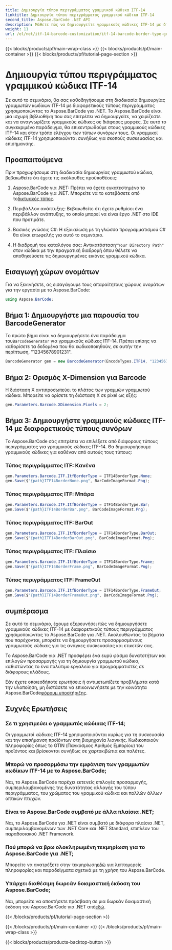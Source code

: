 ```yaml
---
title: Δημιουργία τύπου περιγράμματος γραμμικού κώδικα ITF-14
linktitle: Δημιουργία τύπου περιγράμματος γραμμικού κώδικα ITF-14
second_title: Aspose.BarCode .NET API
description: Μάθετε πώς να δημιουργείτε γραμμικούς κώδικες ITF-14 με διαφορετικούς τύπους περιγράμματος χρησιμοποιώντας το Aspose.BarCode για .NET. Προσαρμόστε τη συσκευασία και την ετικέτα σας με ευκολία.
weight: 11
url: /el/net/itf-14-barcode-customization/itf-14-barcode-border-type-generation/
---
```


{{< blocks/products/pf/main-wrap-class >}}
{{< blocks/products/pf/main-container >}}
{{< blocks/products/pf/tutorial-page-section >}}

# Δημιουργία τύπου περιγράμματος γραμμικού κώδικα ITF-14


Σε αυτό το σεμινάριο, θα σας καθοδηγήσουμε στη διαδικασία δημιουργίας γραμμωτών κωδίκων ITF-14 με διαφορετικούς τύπους περιγράμματος χρησιμοποιώντας το Aspose.BarCode για .NET. Το Aspose.BarCode είναι μια ισχυρή βιβλιοθήκη που σας επιτρέπει να δημιουργείτε, να χειρίζεστε και να αναγνωρίζετε γραμμικούς κώδικες σε διάφορες μορφές. Σε αυτό το συγκεκριμένο παράδειγμα, θα επικεντρωθούμε στους γραμμικούς κώδικες ITF-14 και στον τρόπο ελέγχου των τύπων συνόρων τους. Οι γραμμικοί κώδικες ITF-14 χρησιμοποιούνται συνήθως για σκοπούς συσκευασίας και επισήμανσης.

## Προαπαιτούμενα

Πριν προχωρήσουμε στη διαδικασία δημιουργίας γραμμωτού κώδικα, βεβαιωθείτε ότι έχετε τις ακόλουθες προϋποθέσεις:

1.  Aspose.BarCode για .NET: Πρέπει να έχετε εγκατεστημένο το Aspose.BarCode για .NET. Μπορείτε να το κατεβάσετε από το[δικτυακός τόπος](https://releases.aspose.com/barcode/net/).

2. Περιβάλλον ανάπτυξης: Βεβαιωθείτε ότι έχετε ρυθμίσει ένα περιβάλλον ανάπτυξης, το οποίο μπορεί να είναι έργο .NET στο IDE που προτιμάτε.

3. Βασικές γνώσεις C#: Η εξοικείωση με τη γλώσσα προγραμματισμού C# θα είναι επωφελής για αυτό το σεμινάριο.

4.  Η διαδρομή του καταλόγου σας: Αντικατάσταση`"Your Directory Path"` στον κώδικα με την πραγματική διαδρομή όπου θέλετε να αποθηκεύσετε τις δημιουργημένες εικόνες γραμμικού κώδικα.

## Εισαγωγή χώρων ονομάτων

Για να ξεκινήσετε, ας εισαγάγουμε τους απαραίτητους χώρους ονομάτων για την εργασία με το Aspose.BarCode:

```csharp
using Aspose.BarCode;
```

## Βήμα 1: Δημιουργήστε μια παρουσία του BarcodeGenerator

 Το πρώτο βήμα είναι να δημιουργήσετε ένα παράδειγμα του`BarcodeGenerator` για γραμμικούς κώδικες ITF-14. Πρέπει επίσης να καθορίσετε τα δεδομένα που θα κωδικοποιηθούν, σε αυτήν την περίπτωση, "12345678901231".

```csharp
BarcodeGenerator gen = new BarcodeGenerator(EncodeTypes.ITF14, "12345678901231");
```

## Βήμα 2: Ορισμός X-Dimension για Barcode

Η διάσταση X αντιπροσωπεύει το πλάτος των γραμμών γραμμωτού κώδικα. Μπορείτε να ορίσετε τη διάσταση X σε pixel ως εξής:

```csharp
gen.Parameters.Barcode.XDimension.Pixels = 2;
```

## Βήμα 3: Δημιουργήστε γραμμικούς κώδικες ITF-14 με διαφορετικούς τύπους συνόρων

Το Aspose.BarCode σάς επιτρέπει να επιλέξετε από διάφορους τύπους περιγράμματος για γραμμικούς κώδικες ITF-14. Θα δημιουργήσουμε γραμμικούς κώδικες για καθέναν από αυτούς τους τύπους:

### Τύπος περιγράμματος ITF: Κανένα

```csharp
gen.Parameters.Barcode.ITF.ItfBorderType = ITF14BorderType.None;
gen.Save($"{path}ITF14BorderNone.png", BarCodeImageFormat.Png);
```

### Τύπος περιγράμματος ITF: Μπάρα

```csharp
gen.Parameters.Barcode.ITF.ItfBorderType = ITF14BorderType.Bar;
gen.Save($"{path}ITF14BorderBar.png", BarCodeImageFormat.Png);
```

### Τύπος περιγράμματος ITF: BarOut

```csharp
gen.Parameters.Barcode.ITF.ItfBorderType = ITF14BorderType.BarOut;
gen.Save($"{path}ITF14BorderBarOut.png", BarCodeImageFormat.Png);
```

### Τύπος περιγράμματος ITF: Πλαίσιο

```csharp
gen.Parameters.Barcode.ITF.ItfBorderType = ITF14BorderType.Frame;
gen.Save($"{path}ITF14BorderFrame.png", BarCodeImageFormat.Png);
```

### Τύπος περιγράμματος ITF: FrameOut

```csharp
gen.Parameters.Barcode.ITF.ItfBorderType = ITF14BorderType.FrameOut;
gen.Save($"{path}ITF14BorderFrameOut.png", BarCodeImageFormat.Png);
```

## συμπέρασμα

Σε αυτό το σεμινάριο, έχουμε εξερευνήσει πώς να δημιουργήσετε γραμμικούς κώδικες ITF-14 με διαφορετικούς τύπους περιγράμματος χρησιμοποιώντας το Aspose.BarCode για .NET. Ακολουθώντας τα βήματα που παρέχονται, μπορείτε να δημιουργήσετε προσαρμοσμένους γραμμωτούς κώδικες για τις ανάγκες συσκευασίας και ετικετών σας.

Το Aspose.BarCode για .NET προσφέρει ένα ευρύ φάσμα δυνατοτήτων και επιλογών προσαρμογής για τη δημιουργία γραμμωτού κώδικα, καθιστώντας το ένα πολύτιμο εργαλείο για προγραμματιστές σε διάφορους κλάδους.

 Εάν έχετε οποιεσδήποτε ερωτήσεις ή αντιμετωπίζετε προβλήματα κατά την υλοποίηση, μη διστάσετε να επικοινωνήσετε με την κοινότητα Aspose.BarCode[φόρουμ υποστήριξης](https://forum.aspose.com/c/barcode/13).

## Συχνές Ερωτήσεις

### Σε τι χρησιμεύει ο γραμμωτός κώδικας ITF-14;
Οι γραμμωτοί κώδικες ITF-14 χρησιμοποιούνται κυρίως για τη συσκευασία και την επισήμανση προϊόντων στη βιομηχανία λιανικής. Κωδικοποιούν πληροφορίες όπως το GTIN (Παγκόσμιος Αριθμός Εμπορίου) του προϊόντος και βρίσκονται συνήθως σε χαρτοκιβώτια και παλέτες.

### Μπορώ να προσαρμόσω την εμφάνιση των γραμμωτών κωδίκων ITF-14 με το Aspose.BarCode;
Ναι, το Aspose.BarCode παρέχει εκτενείς επιλογές προσαρμογής, συμπεριλαμβανομένης της δυνατότητας αλλαγής του τύπου περιγράμματος, του χρώματος του γραμμικού κώδικα και πολλών άλλων οπτικών πτυχών.

### Είναι το Aspose.BarCode συμβατό με άλλα πλαίσια .NET;
Ναι, το Aspose.BarCode για .NET είναι συμβατό με διάφορα πλαίσια .NET, συμπεριλαμβανομένων των .NET Core και .NET Standard, επιπλέον του παραδοσιακού .NET Framework.

### Πού μπορώ να βρω ολοκληρωμένη τεκμηρίωση για το Aspose.BarCode για .NET;
 Μπορείτε να ανατρέξετε στην τεκμηρίωση[εδώ](https://reference.aspose.com/barcode/net/) για λεπτομερείς πληροφορίες και παραδείγματα σχετικά με τη χρήση του Aspose.BarCode.

### Υπάρχει διαθέσιμη δωρεάν δοκιμαστική έκδοση του Aspose.BarCode;
Ναι, μπορείτε να αποκτήσετε πρόσβαση σε μια δωρεάν δοκιμαστική έκδοση του Aspose.BarCode για .NET από[εδώ](https://releases.aspose.com/).

{{< /blocks/products/pf/tutorial-page-section >}}

{{< /blocks/products/pf/main-container >}}
{{< /blocks/products/pf/main-wrap-class >}}

{{< blocks/products/products-backtop-button >}}

